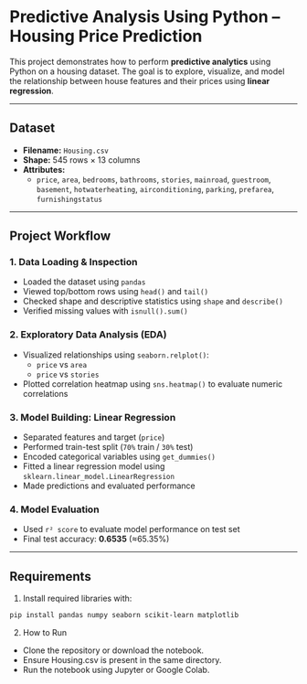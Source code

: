 #  Predictive Analysis Using Python – Housing Price Prediction

This project demonstrates how to perform **predictive analytics** using Python on a housing dataset. The goal is to explore, visualize, and model the relationship between house features and their prices using **linear regression**.

---

##  Dataset

- **Filename:** `Housing.csv`
- **Shape:** 545 rows × 13 columns
- **Attributes:**
  - `price`, `area`, `bedrooms`, `bathrooms`, `stories`, `mainroad`, `guestroom`, `basement`, `hotwaterheating`, `airconditioning`, `parking`, `prefarea`, `furnishingstatus`

---

## Project Workflow

### 1. Data Loading & Inspection

- Loaded the dataset using `pandas`
- Viewed top/bottom rows using `head()` and `tail()`
- Checked shape and descriptive statistics using `shape` and `describe()`
- Verified missing values with `isnull().sum()`

### 2. Exploratory Data Analysis (EDA)

- Visualized relationships using `seaborn.relplot()`:
  - `price` vs `area`
  - `price` vs `stories`
- Plotted correlation heatmap using `sns.heatmap()` to evaluate numeric correlations

### 3. Model Building: Linear Regression

- Separated features and target (`price`)
- Performed train-test split (`70%` train / `30%` test)
- Encoded categorical variables using `get_dummies()`
- Fitted a linear regression model using `sklearn.linear_model.LinearRegression`
- Made predictions and evaluated performance

### 4. Model Evaluation

- Used `r² score` to evaluate model performance on test set
- Final test accuracy: **0.6535** (≈65.35%)

---

## Requirements

1. Install required libraries with:

```bash
pip install pandas numpy seaborn scikit-learn matplotlib
```

 2. How to Run
- Clone the repository or download the notebook.
- Ensure Housing.csv is present in the same directory.
- Run the notebook using Jupyter or Google Colab.
